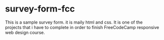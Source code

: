 # survey-form-fcc
This is a  sample survey form. it is maily html and css. It is one of the projects that i have to complete in order to finish FreeCodeCamp responsive web design course.
